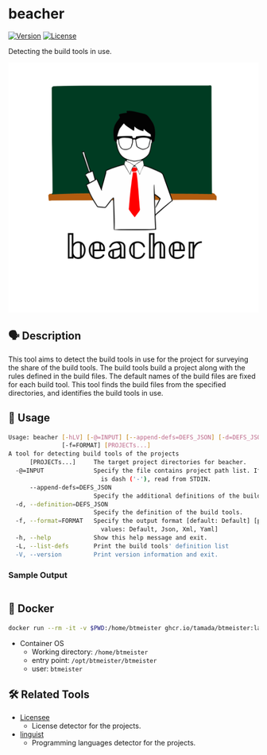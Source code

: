# beacher

[![Version](https://img.shields.io/badge/Version-v1.0.0-green)](https://github.com/tamada/btmeister/releases/tag/v0.5.0)
[![License](https://img.shields.io/badge/License-Apache2.0-green)](https://github.com/tamadalab/beacher/blob/main/LICENSE)

Detecting the build tools in use.

![btmeister_logo](https://github.com/tamadalab/beacher/blob/main/images/logo.svg)

## :speaking_head: Description

This tool aims to detect the build tools in use for the project for surveying the share of the build tools.
The build tools build a project along with the rules defined in the build files.
The default names of the build files are fixed for each build tool.
This tool finds the build files from the specified directories, and identifies the build tools in use.

## :runner: Usage

```sh
Usage: beacher [-hLV] [-@=INPUT] [--append-defs=DEFS_JSON] [-d=DEFS_JSON]
               [-f=FORMAT] [PROJECTs...]
A tool for detecting build tools of the projects
      [PROJECTs...]     The target project directories for beacher.
  -@=INPUT              Specify the file contains project path list. If INPUT
                          is dash ('-'), read from STDIN.
      --append-defs=DEFS_JSON
                        Specify the additional definitions of the build tools.
  -d, --definition=DEFS_JSON
                        Specify the definition of the build tools.
  -f, --format=FORMAT   Specify the output format [default: Default] [possible
                          values: Default, Json, Xml, Yaml]
  -h, --help            Show this help message and exit.
  -L, --list-defs       Print the build tools' definition list
  -V, --version         Print version information and exit.
```

### Sample Output

```sh

```

## :whale: Docker

```sh
docker run --rm -it -v $PWD:/home/btmeister ghcr.io/tamada/btmeister:latest .
```

* Container OS
    * Working directory: `/home/btmeister`
    * entry point: `/opt/btmeister/btmeister`
    * user: `btmeister`


## :hammer_and_wrench: Related Tools

* [Licensee](https://github.com/licensee/licensee)
  * License detector for the projects.
* [linguist](https://github.com/github/linguist)
  * Programming languages detector for the projects.
